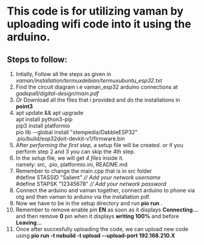 # This code is for utilizing vaman by uploading wifi code into it using the arduino.

## Steps to follow:
1) Intially, Follow all the steps as given in *vaman/installation/termuxdebian/termuxubuntu_esp32.txt*
2) Find the circuit diagram i.e vaman_esp32 arduino connections at *gadepall/digital-design/main.pdf*
3) *Or* Download all the files that i provided and do the installations in <b> point3</b>
4) apt update && apt upgrade <br>
   apt install python3-pip <br>
   pip3 install platformio <br>
   pio lib --global install "stempedia/DabbleESP32" <br>
   .pio/build/esp32doit-devkit-v1/firmware.bin <br>
5) After *performing the first step*, a setup file will be created. or if you perform step 2 and 3 you can skip the 4th step.
6) In the *setup* file, we will get *4 files* inside it. <br>
   namely: src, .pio, platformio.ini, README.md
7) Remember to change the main.cpp that is in src folder<br>
   #define STASSID "Salient" *// Add your network username<br>*
   #define STAPSK  "12345678" *// Add your network password<br>*
8) Connect the arduino and vaman together, connect arduino to phone via otg and then vaman to arduino via the installation pdf. 
9) Now we have to be in the setup directory and run <b> pio run </b>.
10) Remember to remove enable pin <b>EN</b> as soon as it displays <b>Connecting...</b> and then remove <b>0</b> pin when it displays <b>writing 100%</b> and before           <b>Leaving...</b>
11) Once after succesfully uploading the code, we can upload new code using <b>pio run -t nobuild -t upload --upload-port 192.168.210.X </b>
